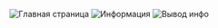![Главная страница](https://github.com/user-attachments/assets/0abb3090-dbba-4a54-8cad-922c1225d12f)
![Информация](https://github.com/user-attachments/assets/49a788d8-9014-49c2-b3ce-e6d389ab587d)
![Вывод инфо](https://github.com/user-attachments/assets/fb7a100d-cabb-44d9-89df-af2fad8d4554)

